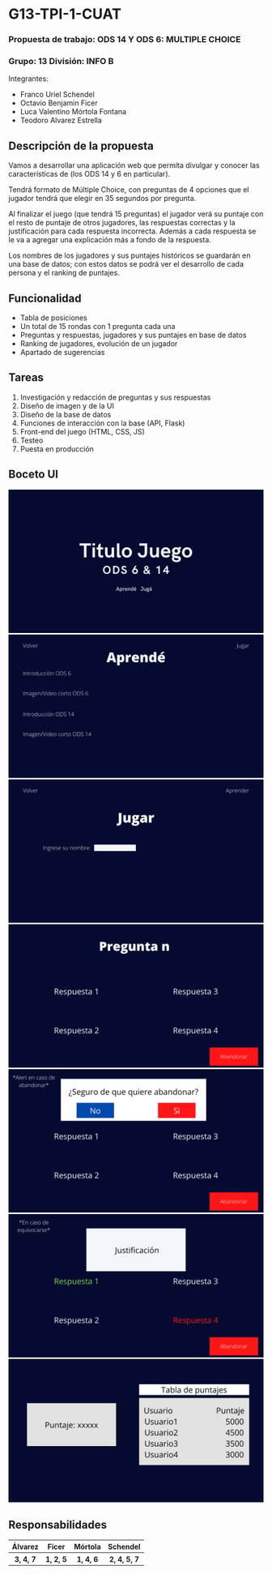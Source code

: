 # G13-TPI-1-CUAT
### Propuesta de trabajo: ODS 14 Y ODS 6: MULTIPLE CHOICE
### Grupo: 13 	División: INFO B 
Integrantes:
- Franco Uriel Schendel
- Octavio Benjamin Ficer
- Luca Valentino Mórtola Fontana
- Teodoro Alvarez Estrella
## Descripción de la propuesta
Vamos a desarrollar una aplicación web que permita divulgar y conocer las características de (los ODS 14 y 6 en particular).

Tendrá formato de Múltiple Choice, con preguntas de 4 opciones que el jugador tendrá que elegir en 35 segundos por pregunta.

Al finalizar el juego (que tendrá 15 preguntas) el jugador verá su puntaje con el resto de puntaje de otros jugadores, las respuestas correctas y la justificación para cada respuesta incorrecta. Además a cada respuesta se le va a agregar una explicación más a fondo de la respuesta.

Los nombres de los jugadores y sus puntajes históricos se guardarán en una base de datos; con estos datos se podrá ver el desarrollo de cada persona y el ranking de puntajes.
## Funcionalidad
- Tabla de posiciones
- Un total de 15 rondas con 1 pregunta cada una
- Preguntas y respuestas, jugadores y sus puntajes en base de datos
- Ranking de jugadores, evolución de un jugador
- Apartado de sugerencias

## Tareas
1. Investigación y redacción de preguntas y sus respuestas
2. Diseño de imagen y de la UI
3. Diseño de la base de datos 
4. Funciones de interacción con la base (API, Flask) 
5. Front-end del juego (HTML, CSS, JS)
6. Testeo 
7. Puesta en producción

## Boceto UI

![Esta es una imagen de ejemplo](/BocetoInterfaz/1.png)
![Esta es una imagen de ejemplo](/BocetoInterfaz/2.png)
![Esta es una imagen de ejemplo](/BocetoInterfaz/3.png)
![Esta es una imagen de ejemplo](/BocetoInterfaz/4.png)
![Esta es una imagen de ejemplo](/BocetoInterfaz/5.png)
![Esta es una imagen de ejemplo](/BocetoInterfaz/6.png)
![Esta es una imagen de ejemplo](/BocetoInterfaz/7.png)

## Responsabilidades

<table>
  <thead>
    <tr>
      <th>Álvarez</th>
      <th>Ficer</th>
      <th>Mórtola</th>
      <th>Schendel</th>
    </tr>
  </thead>
  <tbody>
    <th>3, 4, 7</th>
    <th>1, 2, 5</th>
    <th>1, 4, 6</th>
    <th>2, 4, 5, 7</th>
  </tbody>
</table>
